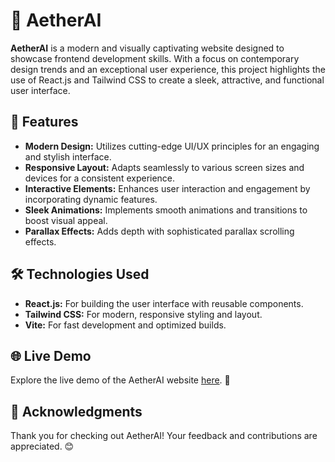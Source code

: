 # 🌌 AetherAI

**AetherAI** is a modern and visually captivating website designed to showcase frontend development skills. With a focus on contemporary design trends and an exceptional user experience, this project highlights the use of React.js and Tailwind CSS to create a sleek, attractive, and functional user interface.

## 🌟 Features

- **Modern Design:** Utilizes cutting-edge UI/UX principles for an engaging and stylish interface.
- **Responsive Layout:** Adapts seamlessly to various screen sizes and devices for a consistent experience.
- **Interactive Elements:** Enhances user interaction and engagement by incorporating dynamic features.
- **Sleek Animations:** Implements smooth animations and transitions to boost visual appeal.
- **Parallax Effects:** Adds depth with sophisticated parallax scrolling effects.

## 🛠️ Technologies Used

- **React.js:** For building the user interface with reusable components.
- **Tailwind CSS:** For modern, responsive styling and layout.
- **Vite:** For fast development and optimized builds.

## 🌐 Live Demo

Explore the live demo of the AetherAI website [here](https://aether-ai-sigma.vercel.app/). 🚀

## 🙌 Acknowledgments

Thank you for checking out AetherAI! Your feedback and contributions are appreciated. 😊
